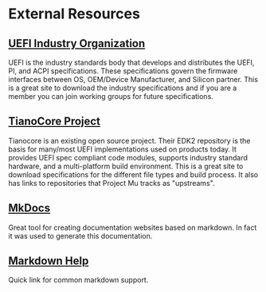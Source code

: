 # External Resources

## [UEFI Industry Organization](http://www.uefi.org)

UEFI is the industry standards body that develops and distributes the UEFI, PI, and ACPI specifications.  These specifications govern the firmware interfaces between OS, OEM/Device Manufacturer, and Silicon partner. This is a great site to download the industry specifications and if you are a member you can join working groups for future specifications.  

## [TianoCore Project](https://www.tianocore.org)

Tianocore is an existing open source project. Their EDK2 repository is the basis for many/most UEFI implementations used on products today.  It provides UEFI spec compliant code modules, supports industry standard hardware, and a multi-platform build environment.  This is a great site to download specifications for the different file types and build process.  It also has links to repositories that Project Mu tracks as "upstreams".

## [MkDocs](https://www.mkdocs.org/)

Great tool for creating documentation websites based on markdown.  In fact it was used to generate this documentation.  

## [Markdown Help](https://commonmark.org/help/)

Quick link for common markdown support.  